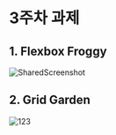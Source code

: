<h1> 3주차 과제 </h1>

<h2>1. Flexbox Froggy </h2>

![SharedScreenshot](https://user-images.githubusercontent.com/34808500/114277619-d3760180-9a66-11eb-93f2-698564d34b10.jpg)

<h2>2. Grid Garden </h2>

![123](https://user-images.githubusercontent.com/34808500/114277625-dbce3c80-9a66-11eb-953c-3f3430a5a6af.jpg)
